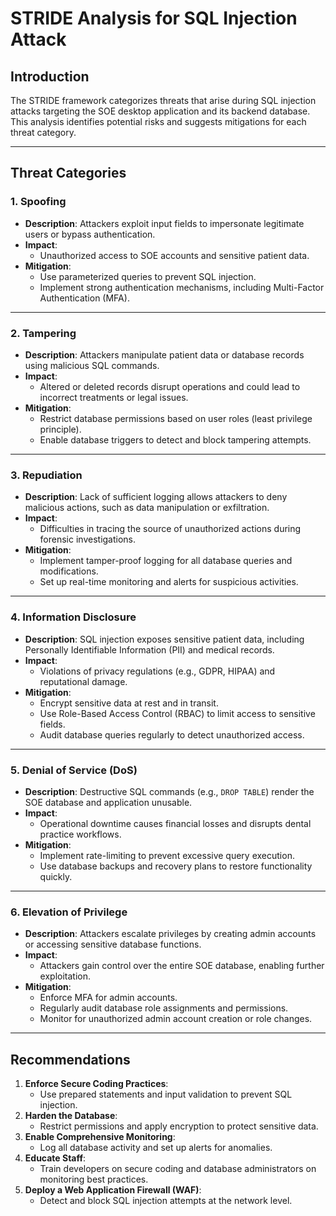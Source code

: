 # STRIDE Analysis for SQL Injection Attack

## Introduction
The STRIDE framework categorizes threats that arise during SQL injection attacks targeting the SOE desktop application and its backend database. This analysis identifies potential risks and suggests mitigations for each threat category.

---

## Threat Categories

### 1. **Spoofing**
- **Description**: Attackers exploit input fields to impersonate legitimate users or bypass authentication.
- **Impact**:
  - Unauthorized access to SOE accounts and sensitive patient data.
- **Mitigation**:
  - Use parameterized queries to prevent SQL injection.
  - Implement strong authentication mechanisms, including Multi-Factor Authentication (MFA).

---

### 2. **Tampering**
- **Description**: Attackers manipulate patient data or database records using malicious SQL commands.
- **Impact**:
  - Altered or deleted records disrupt operations and could lead to incorrect treatments or legal issues.
- **Mitigation**:
  - Restrict database permissions based on user roles (least privilege principle).
  - Enable database triggers to detect and block tampering attempts.

---

### 3. **Repudiation**
- **Description**: Lack of sufficient logging allows attackers to deny malicious actions, such as data manipulation or exfiltration.
- **Impact**:
  - Difficulties in tracing the source of unauthorized actions during forensic investigations.
- **Mitigation**:
  - Implement tamper-proof logging for all database queries and modifications.
  - Set up real-time monitoring and alerts for suspicious activities.

---

### 4. **Information Disclosure**
- **Description**: SQL injection exposes sensitive patient data, including Personally Identifiable Information (PII) and medical records.
- **Impact**:
  - Violations of privacy regulations (e.g., GDPR, HIPAA) and reputational damage.
- **Mitigation**:
  - Encrypt sensitive data at rest and in transit.
  - Use Role-Based Access Control (RBAC) to limit access to sensitive fields.
  - Audit database queries regularly to detect unauthorized access.

---

### 5. **Denial of Service (DoS)**
- **Description**: Destructive SQL commands (e.g., `DROP TABLE`) render the SOE database and application unusable.
- **Impact**:
  - Operational downtime causes financial losses and disrupts dental practice workflows.
- **Mitigation**:
  - Implement rate-limiting to prevent excessive query execution.
  - Use database backups and recovery plans to restore functionality quickly.

---

### 6. **Elevation of Privilege**
- **Description**: Attackers escalate privileges by creating admin accounts or accessing sensitive database functions.
- **Impact**:
  - Attackers gain control over the entire SOE database, enabling further exploitation.
- **Mitigation**:
  - Enforce MFA for admin accounts.
  - Regularly audit database role assignments and permissions.
  - Monitor for unauthorized admin account creation or role changes.

---

## Recommendations
1. **Enforce Secure Coding Practices**:
   - Use prepared statements and input validation to prevent SQL injection.
2. **Harden the Database**:
   - Restrict permissions and apply encryption to protect sensitive data.
3. **Enable Comprehensive Monitoring**:
   - Log all database activity and set up alerts for anomalies.
4. **Educate Staff**:
   - Train developers on secure coding and database administrators on monitoring best practices.
5. **Deploy a Web Application Firewall (WAF)**:
   - Detect and block SQL injection attempts at the network level.

